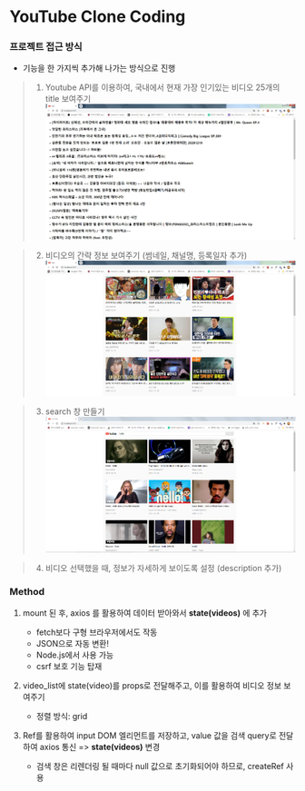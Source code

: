 # YouTube Clone Coding

### 프로젝트 접근 방식

- 기능을 한 가지씩 추가해 나가는 방식으로 진행

> 1. Youtube API를 이용하여, 국내에서 현재 가장 인기있는 비디오 25개의 title 보여주기
>    <img src="./screenshot/1.png" width="720px" title="step 1" alt="step_1" />

> 2. 비디오의 간략 정보 보여주기 (썸네일, 채널명, 등록일자 추가)
>    <img src="./screenshot/2.png" width="720px" title="step 2" alt="step_2" />

> 3. search 창 만들기
>    <img src="./screenshot/3.png" width="720px" title="step 3" alt="step_3" />

> 4. 비디오 선택했을 때, 정보가 자세하게 보이도록 설정 (description 추가)

### Method

1. mount 된 후, axios 를 활용하여 데이터 받아와서 **state(videos)** 에 추가

   - fetch보다 구형 브라우저에서도 작동
   - JSON으로 자동 변환!
   - Node.js에서 사용 가능
   - csrf 보호 기능 탑재

2. video_list에 state(video)를 props로 전달해주고, 이를 활용하여 비디오 정보 보여주기

   - 정렬 방식: grid

3. Ref를 활용하여 input DOM 엘리먼트를 저장하고, value 값을 검색 query로 전달하여 axios 통신 => **state(videos)** 변경

   - 검색 창은 리렌더링 될 때마다 null 값으로 초기화되어야 하므로, createRef 사용
